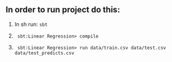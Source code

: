 ## In order to run project do this:
1. In sh run: `sbt `
2. ```shell
    sbt:Linear Regression> compile
   ```
3. ```shell
    sbt:Linear Regression> run data/train.csv data/test.csv data/test_predicts.csv
   ```